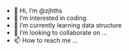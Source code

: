 - 👋 Hi, I’m @zjhths
- 👀 I’m interested in coding
- 🌱 I’m currently learning data structure
- 💞️ I’m looking to collaborate on ...
- 📫 How to reach me ...

<!---
zjhths/zjhths is a ✨ special ✨ repository because its `README.md` (this file) appears on your GitHub profile.
You can click the Preview link to take a look at your changes.
--->
